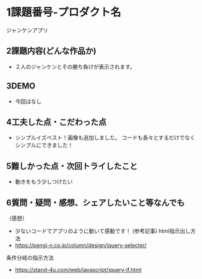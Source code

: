 
#   1課題番号-プロダクト名
ジャンケンアプリ

##  2課題内容(どんな作品か)
-   ２人のジャンケンとその勝ち負けが表示されます。

##  3DEMO
-   今回はなし

##  4工夫した点・こだわった点
-   シンプルイズベスト！画像も追加しました。
    コードも長々とするだけでなくシンプルにできました！

##  5難しかった点・次回トライしたこと
-   動きをもう少しつけたい

##  6質問・疑問・感想、シェアしたいこと等なんでも
（感想）
-   少ないコードでアプリのように動いて感動です！
(参考記事)
html指示出し方法
-   https://pengi-n.co.jp/column/design/jquery-selecter/

条件分岐の指示方法
-   https://stand-4u.com/web/javascript/jquery-if.html
